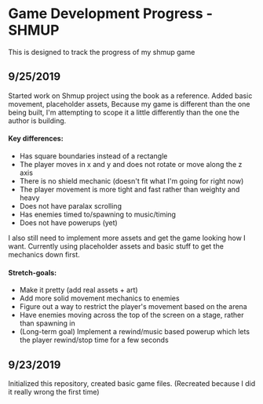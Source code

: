 # Game Development Progress - SHMUP 

This is designed to track the progress of my shmup game  

## 9/25/2019

Started work on Shmup project using the book as a reference. Added basic movement, placeholder assets, 
Because my game is different than the one being built,
I'm attempting to scope it a little differently than the one the author is building. 

#### Key differences: 
* Has square boundaries instead of a rectangle
* The player moves in x and y and does not rotate or move along the z axis
* There is no shield mechanic (doesn't fit what I'm going for right now)
* The player movement is more tight and fast rather than weighty and heavy 
* Does not have paralax scrolling
* Has enemies timed to/spawning to music/timing
* Does not have powerups (yet)

I also still need to implement more assets and get the game looking how I want. Currently using placeholder assets and basic stuff to get the mechanics down first.
#### Stretch-goals: 
* Make it pretty (add real assets + art)
* Add more solid movement mechanics to enemies 
* Figure out a way to restrict the player's movement based on the arena
* Have enemies moving across the top of the screen on a stage, rather than spawning in
* (Long-term goal) Implement a rewind/music based powerup which lets the player rewind/stop time for a few seconds 


## 9/23/2019

Initialized this repository, created basic game files. (Recreated because I did it really wrong the first time)
